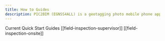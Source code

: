 ```yaml
---
title: How to Guides
description: PIC2BIM (EGNSS4ALL) is a geotagging photo mobile phone application
---
```


Current Quick Start Guides
[[field-inspection-supervisor]]
[[field-inspection-onsite]]
